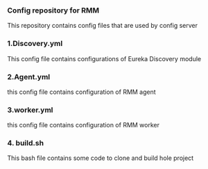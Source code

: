 ### Config repository for RMM

This repository contains config files that are used by config server

### 1.Discovery.yml
This config file contains configurations of Eureka Discovery module

### 2.Agent.yml
this config file contains configuration of RMM agent

### 3.worker.yml
this config file contains configuration of RMM worker

### 4. build.sh
This bash file contains some code to clone and build hole project
